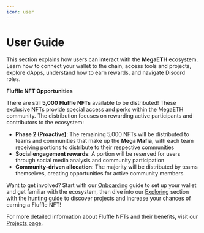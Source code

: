 ```yaml
---
icon: user
---
```


# User Guide

This section explains how users can interact with the **MegaETH** ecosystem. Learn how to connect your wallet to the chain, access tools and projects, explore dApps, understand how to earn rewards, and navigate Discord roles.

**Fluffle NFT Opportunities**

There are still **5,000 Fluffle NFTs** available to be distributed! These exclusive NFTs provide special access and perks within the MegaETH community. The distribution focuses on rewarding active participants and contributors to the ecosystem:

* **Phase 2 (Proactive)**: The remaining 5,000 NFTs will be distributed to teams and communities that make up the **Mega Mafia**, with each team receiving portions to distribute to their respective communities
* **Social engagement rewards**: A portion will be reserved for users through social media analysis and community participation
* **Community-driven allocation**: The majority will be distributed by teams themselves, creating opportunities for active community members

Want to get involved? Start with our [Onboarding](onboarding.md) guide to set up your wallet and get familiar with the ecosystem, then dive into our [Exploring](hunting.md) section with the hunting guide to discover projects and increase your chances of earning a Fluffle NFT!

For more detailed information about Fluffle NFTs and their benefits, visit our [Projects page](../../community/ecosystem/projects.md).
